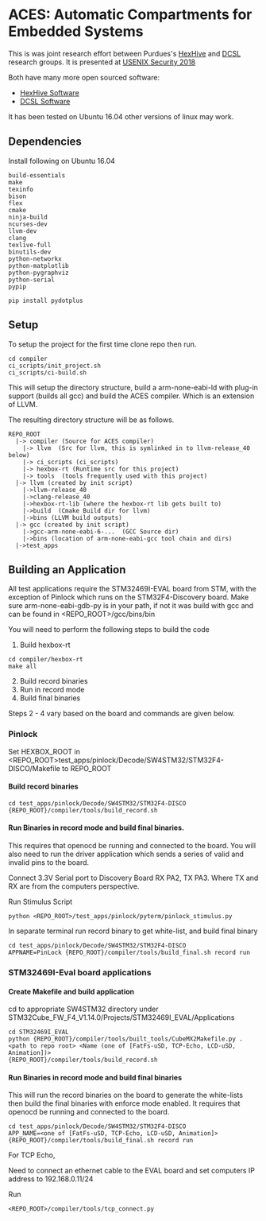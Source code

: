 # ACES: Automatic Compartments for Embedded Systems


This is was joint research effort between Purdues's [HexHive](http://hexhive.github.io/) and [DCSL](https://engineering.purdue.edu/dcsl/) research groups.  It is presented at [USENIX Security 2018](https://www.usenix.org/conference/usenixsecurity18/presentation/clements)

Both have many more open sourced software:
*  [HexHive Software](https://github.com/HexHive)
*  [DCSL Software](https://github.com/purdue-dcsl)



It has been tested on Ubuntu 16.04 other versions of linux may work.


## Dependencies
Install following on Ubuntu 16.04
```
build-essentials
make
texinfo
bison
flex
cmake
ninja-build
ncurses-dev
llvm-dev
clang
texlive-full
binutils-dev
python-networkx
python-matplotlib
python-pygraphviz
python-serial
pypip
```

```
pip install pydotplus
```

##  Setup
To setup the project for the first time clone repo then run.

```
cd compiler
ci_scripts/init_project.sh
ci_scripts/ci-build.sh
```
This will setup the directory structure, build a arm-none-eabi-ld with plug-in support (builds all gcc)
and build the ACES compiler.  Which is an extension of LLVM.

The resulting directory structure will be as follows.

```
REPO_ROOT
  |-> compiler (Source for ACES compiler)
    |-> llvm  (Src for llvm, this is symlinked in to llvm-release_40 below)
    |-> ci_scripts (ci_scripts)
    |-> hexbox-rt (Runtime src for this project)
    |-> tools  (tools frequently used with this project)
  |-> llvm (created by init script)
    |->llvm-release_40
    |->clang-release_40
    |->hexbox-rt-lib (where the hexbox-rt lib gets built to)
    |->build  (Cmake Build dir for llvm)
    |->bins (LLVM build outputs)
  |-> gcc (created by init script)
    |->gcc-arm-none-eabi-6-...  (GCC Source dir)
    |->bins (location of arm-none-eabi-gcc tool chain and dirs)
  |->test_apps
```


## Building an Application

All test applications require the STM32469I-EVAL board from STM, with the exception of Pinlock which runs on
the STM32F4-Discovery board. Make sure arm-none-eabi-gdb-py is in your path, if not it was build with gcc and can be 
found in <REPO_ROOT>/gcc/bins/bin

You will need to perform the following steps to build the code

1. Build hexbox-rt

```
cd compiler/hexbox-rt
make all
```

2. Build record binaries
3. Run in record mode
4. Build final binaries

Steps 2 - 4 vary based on the board and commands are given below.
### Pinlock

Set HEXBOX_ROOT in <REPO_ROOT>test_apps/pinlock/Decode/SW4STM32/STM32F4-DISCO/Makefile to REPO_ROOT
#### Build record binaries

```
cd test_apps/pinlock/Decode/SW4STM32/STM32F4-DISCO
{REPO_ROOT}/compiler/tools/build_record.sh
```

#### Run Binaries in record mode and build final binaries.

This requires that openocd be running and connected to the board.  You will also need to run the driver application which sends a series of valid and invalid pins to the board.

Connect 3.3V Serial port to Discovery Board RX PA2, TX PA3.  Where TX and RX are from the computers perspective.

Run Stimulus Script
```
python <REPO_ROOT>/test_apps/pinlock/pyterm/pinlock_stimulus.py
```

In separate terminal run record binary to get white-list, and build final binary
```
cd test_apps/pinlock/Decode/SW4STM32/STM32F4-DISCO
APPNAME=PinLock {REPO_ROOT}/compiler/tools/build_final.sh record run
```

### STM32469I-Eval board applications

#### Create Makefile and build application

cd to appropriate SW4STM32 directory under STM32Cube_FW_F4_V1.14.0/Projects/STM32469I_EVAL/Applications

```
cd STM32469I_EVAL
python {REPO_ROOT}/compiler/tools/built_tools/CubeMX2Makefile.py . <path to repo root> <Name (one of [FatFs-uSD, TCP-Echo, LCD-uSD, Animation])>
{REPO_ROOT}/compiler/tools/build_record.sh
```

#### Run Binaries in record mode and build final binaries

This will run the record binaries on the board to generate the white-lists then build the final binaries with enforce mode enabled.  It requires that openocd be running and connected to the board.
```
cd test_apps/pinlock/Decode/SW4STM32/STM32F4-DISCO
APP_NAME=<one of [FatFs-uSD, TCP-Echo, LCD-uSD, Animation]> {REPO_ROOT}/compiler/tools/build_final.sh record run
```


For TCP Echo,

Need to connect an ethernet cable to the EVAL board and set computers IP address to 192.168.0.11/24

Run 
```
<REPO_ROOT>/compiler/tools/tcp_connect.py
```